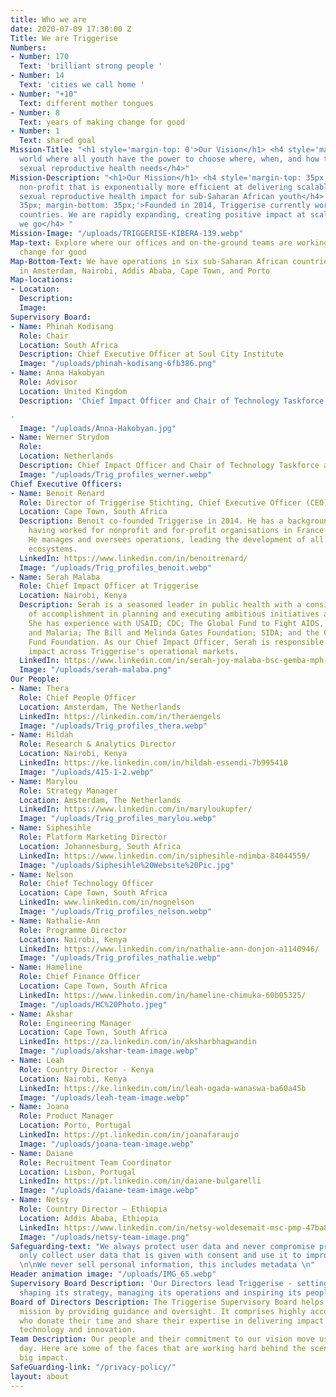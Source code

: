 ```yaml
---
title: Who we are
date: 2020-07-09 17:30:00 Z
Title: We are Triggerise
Numbers:
- Number: 170
  Text: 'brilliant strong people '
- Number: 14
  Text: 'cities we call home '
- Number: "+10"
  Text: different mother tongues
- Number: 8
  Text: years of making change for good
- Number: 1
  Text: shared goal
Mission-Title: "<h1 style='margin-top: 0'>Our Vision</h1> <h4 style='margin-top: 35px;'>A
  world where all youth have the power to choose where, when, and how they meet their
  sexual reproductive health needs</h4>"
Mission-Description: "<h1>Our Mission</h1> <h4 style='margin-top: 35px;'>A next-generation
  non-profit that is exponentially more efficient at delivering scalable and verified
  sexual reproductive health impact for sub-Saharan African youth</h4> <h4 style='margin-top:
  35px; margin-bottom: 35px;'>Founded in 2014, Triggerise currently works in six sub-Saharan
  countries. We are rapidly expanding, creating positive impact at scale wherever
  we go</h4> "
Mission-Image: "/uploads/TRIGGERISE-KIBERA-139.webp"
Map-text: Explore where our offices and on-the-ground teams are working to trigger
  change for good
Map-Bottom-Text: We have operations in six sub-Saharan African countries, and offices
  in Amsterdam, Nairobi, Addis Ababa, Cape Town, and Porto
Map-locations:
- Location: 
  Description: 
  Image: 
Supervisory Board:
- Name: Phinah Kodisang
  Role: Chair
  Location: South Africa
  Description: Chief Executive Officer at Soul City Institute
  Image: "/uploads/phinah-kodisang-6fb386.png"
- Name: Anna Hakobyan
  Role: Advisor
  Location: United Kingdom
  Description: 'Chief Impact Officer and Chair of Technology Taskforce at CIFF.

'
  Image: "/uploads/Anna-Hakobyan.jpg"
- Name: Werner Strydom
  Role: 
  Location: Netherlands
  Description: Chief Impact Officer and Chair of Technology Taskforce at CIFF.
  Image: "/uploads/Trig_profiles_werner.webp"
Chief Executive Officers:
- Name: Benoit Renard
  Role: Director of Triggerise Stichting, Chief Executive Officer (CEO) and Co-founder
  Location: Cape Town, South Africa
  Description: Benoit co-founded Triggerise in 2014. He has a background in Marketing,
    having worked for nonprofit and for-profit organisations in France and Africa.
    He manages and oversees operations, leading the development of all the Triggerise
    ecosystems.
  LinkedIn: https://www.linkedin.com/in/benoitrenard/
  Image: "/uploads/Trig_profiles_benoit.webp"
- Name: Serah Malaba
  Role: Chief Impact Officer at Triggerise
  Location: Nairobi, Kenya
  Description: Serah is a seasoned leader in public health with a consistent record
    of accomplishment in planning and executing ambitious initiatives across Africa.
    She has experience with USAID; CDC; The Global Fund to Fight AIDS, Tuberculosis
    and Malaria; The Bill and Melinda Gates Foundation; SIDA; and the Children’s Investment
    Fund Foundation. As our Chief Impact Officer, Serah is responsible for delivering
    impact across Triggerise's operational markets.
  LinkedIn: https://www.linkedin.com/in/serah-joy-malaba-bsc-gemba-mph-9001201b/?originalSubdomain=ke
  Image: "/uploads/serah-malaba.png"
Our People:
- Name: Thera
  Role: Chief People Officer
  Location: Amsterdam, The Netherlands
  LinkedIn: https://linkedin.com/in/theraengels
  Image: "/uploads/Trig_profiles_thera.webp"
- Name: Hildah
  Role: Research & Analytics Director
  Location: Nairobi, Kenya
  LinkedIn: https://ke.linkedin.com/in/hildah-essendi-7b995410
  Image: "/uploads/415-1-2.webp"
- Name: Marylou
  Role: Strategy Manager
  Location: Amsterdam, The Netherlands
  LinkedIn: https://www.linkedin.com/in/maryloukupfer/
  Image: "/uploads/Trig_profiles_marylou.webp"
- Name: Siphesihle
  Role: Platform Marketing Director
  Location: Johannesburg, South Africa
  LinkedIn: https://www.linkedin.com/in/siphesihle-ndimba-84044559/
  Image: "/uploads/Siphesihle%20Website%20Pic.jpg"
- Name: Nelson
  Role: Chief Technology Officer
  Location: Cape Town, South Africa
  LinkedIn: www.linkedin.com/in/nognelson
  Image: "/uploads/Trig_profiles_nelson.webp"
- Name: Nathalie-Ann
  Role: Programme Director
  Location: Nairobi, Kenya
  LinkedIn: https://www.linkedin.com/in/nathalie-ann-donjon-a1140946/
  Image: "/uploads/Trig_profiles_nathalie.webp"
- Name: Hameline
  Role: Chief Finance Officer
  Location: Cape Town, South Africa
  LinkedIn: https://www.linkedin.com/in/hameline-chimuka-60b05325/
  Image: "/uploads/HC%20Photo.jpeg"
- Name: Akshar
  Role: Engineering Manager
  Location: Cape Town, South Africa
  LinkedIn: https://za.linkedin.com/in/aksharbhagwandin
  Image: "/uploads/akshar-team-image.webp"
- Name: Leah
  Role: Country Director - Kenya
  Location: Nairobi, Kenya
  LinkedIn: https://ke.linkedin.com/in/leah-ogada-wanaswa-ba60a45b
  Image: "/uploads/leah-team-image.webp"
- Name: Joana
  Role: Product Manager
  Location: Porto, Portugal
  LinkedIn: https://pt.linkedin.com/in/joanafaraujo
  Image: "/uploads/joana-team-image.webp"
- Name: Daiane
  Role: Recruitment Team Coordinator
  Location: Lisbon, Portugal
  LinkedIn: https://pt.linkedin.com/in/daiane-bulgarelli
  Image: "/uploads/daiane-team-image.webp"
- Name: Netsy
  Role: Country Director – Ethiopia
  Location: Addis Ababa, Ethiopia
  LinkedIn: https://www.linkedin.com/in/netsy-woldesemait-msc-pmp-47ba82a1/
  Image: "/uploads/netsy-team-image.png"
Safeguarding-text: "We always protect user data and never compromise privacy \n\nWe
  only collect user data that is given with consent and use it to improve our product
  \n\nWe never sell personal information, this includes metadata \n"
Header animation image: "/uploads/IMG_65.webp"
Supervisory Board Description: 'Our Directors lead Triggerise - setting its vision,
  shaping its strategy, managing its operations and inspiring its people. '
Board of Directors Description: The Triggerise Supervisory Board helps fulfil our
  mission by providing guidance and oversight. It comprises highly accomplished professionals
  who donate their time and share their expertise in delivering impact at scale using
  technology and innovation.
Team Description: Our people and their commitment to our vision move us forward every
  day. Here are some of the faces that are working hard behind the scenes to create
  big impact.
SafeGuarding-link: "/privacy-policy/"
layout: about
---
```



